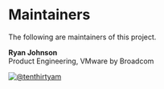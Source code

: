 <!--
Copyright 2023 Broadcom. All rights reserved.
# SPDX-License-Identifier: BSD-2
-->

<!-- markdownlint-disable first-line-h1 no-inline-html -->

# Maintainers

The following are maintainers of this project.

**Ryan Johnson**  
Product Engineering, VMware by Broadcom

[![@tenthirtyam](https://img.shields.io/badge/GitHub-100000?style=flat-square&logo=github&logoColor=white)](https://github.com/tenthirtyam)
